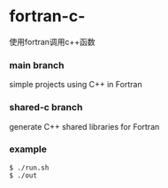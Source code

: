 # fortran-c-
使用fortran调用c++函数


### main branch
simple projects using C++ in Fortran


### shared-c branch
generate C++ shared libraries for Fortran


### example
    $ ./run.sh
    $ ./out